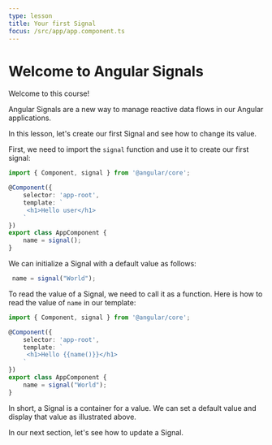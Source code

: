 ```yaml
---
type: lesson
title: Your first Signal
focus: /src/app/app.component.ts
---
```


# Welcome to Angular Signals

Welcome to this course!

Angular Signals are a new way to manage reactive data flows in our Angular applications.

In this lesson, let's create our first Signal and see how to change its value.

First, we need to import the `signal` function and use it to create our first signal:

```ts add={1,10}
import { Component, signal } from '@angular/core';

@Component({
    selector: 'app-root',
    template: `
     <h1>Hello user</h1>
    `
})
export class AppComponent {    
    name = signal();
}
```

We can initialize a Signal with a default value as follows:

```ts add={1}
 name = signal("World");
```

To read the value of a Signal, we need to call it as a function. Here is how to read the value of `name` in our template:

```ts add={6}
import { Component, signal } from '@angular/core';

@Component({
    selector: 'app-root',
    template: `
     <h1>Hello {{name()}}</h1>
    `
})
export class AppComponent {    
    name = signal("World");
}
```

In short, a Signal is a container for a value. We can set a default value and display that value as illustrated above.

In our next section, let's see how to update a Signal.
